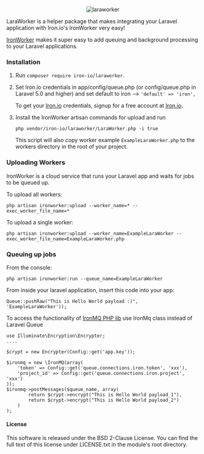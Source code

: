 <p align="center">
<img align="center" src="../master/images/laraworker.png" alt="laraworker">
</p>


LaraWorker is a helper package that makes integrating your Laravel application with Iron.io's IronWorker very easy!

[IronWorker](http://www.iron.io) makes it super easy to add queuing and background processing to your Laravel applications.

### Installation

1. Run `composer require iron-io/laraworker`.

2. Set Iron.io credentials in app/config/queue.php (or config/queue.php in Laravel 5.0 and higher) and set default to iron --> `'default' => 'iron',`

    To get your [Iron.io](http://www.iron.io) credentials, signup for a free account at [Iron.io](http://www.iron.io).

3. Install the IronWorker artisan commands for upload and run

    `php vendor/iron-io/laraworker/LaraWorker.php -i true`

    This script will also copy worker example `ExampleLaraWorker.php` to the workers directory in the root of your project.

### Uploading Workers

IronWorker is a cloud service that runs your Laravel app and waits for jobs to be queued up.

To upload all workers:

`php artisan ironworker:upload --worker_name=* --exec_worker_file_name=*`

To upload a single worker:

`php artisan ironworker:upload --worker_name=ExampleLaraWorker --exec_worker_file_name=ExampleLaraWorker.php`


### Queuing up jobs

From the console:

`php artisan ironworker:run --queue_name=ExampleLaraWorker`


From inside your laravel application, insert this code into your app:

`Queue::pushRaw("This is Hello World payload :)", 'ExampleLaraWorker'));`

To access the functionality of [IronMQ PHP lib](https://github.com/iron-io/iron_mq_php) use IronMq class instead of Laravel Queue

```
use Illuminate\Encryption\Encrypter;
....

$crypt = new Encrypter(Config::get('app.key'));

$ironmq = new \IronMQ(array(
    'token' => Config::get('queue.connections.iron.token', 'xxx'),
    'project_id' => Config::get('queue.connections.iron.project', 'xxx')
)); 
$ironmq->postMessages($queue_name, array(
        return $crypt->encrypt("This is Hello World payload_1"),
        return $crypt->encrypt("This is Hello World payload_2")
    )
);

```


#### License

This software is released under the BSD 2-Clause License. You can find the full text of
this license under LICENSE.txt in the module's root directory.
